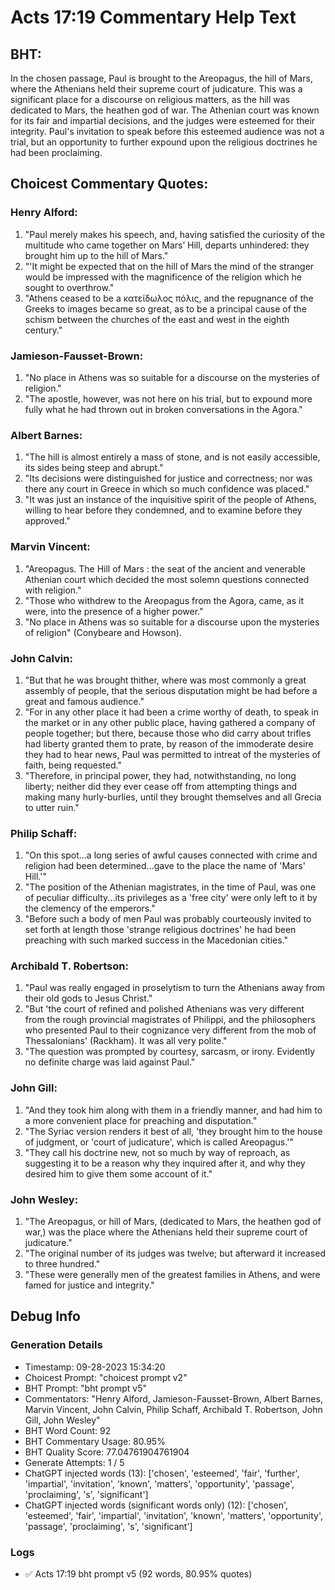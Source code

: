 # Acts 17:19 Commentary Help Text

## BHT:
In the chosen passage, Paul is brought to the Areopagus, the hill of Mars, where the Athenians held their supreme court of judicature. This was a significant place for a discourse on religious matters, as the hill was dedicated to Mars, the heathen god of war. The Athenian court was known for its fair and impartial decisions, and the judges were esteemed for their integrity. Paul's invitation to speak before this esteemed audience was not a trial, but an opportunity to further expound upon the religious doctrines he had been proclaiming.

## Choicest Commentary Quotes:
### Henry Alford:
1. "Paul merely makes his speech, and, having satisfied the curiosity of the multitude who came together on Mars’ Hill, departs unhindered: they brought him up to the hill of Mars."
2. "'It might be expected that on the hill of Mars the mind of the stranger would be impressed with the magnificence of the religion which he sought to overthrow."
3. "Athens ceased to be a κατείδωλος πόλις, and the repugnance of the Greeks to images became so great, as to be a principal cause of the schism between the churches of the east and west in the eighth century."

### Jamieson-Fausset-Brown:
1. "No place in Athens was so suitable for a discourse on the mysteries of religion."
2. "The apostle, however, was not here on his trial, but to expound more fully what he had thrown out in broken conversations in the Agora."

### Albert Barnes:
1. "The hill is almost entirely a mass of stone, and is not easily accessible, its sides being steep and abrupt."
2. "Its decisions were distinguished for justice and correctness; nor was there any court in Greece in which so much confidence was placed."
3. "It was just an instance of the inquisitive spirit of the people of Athens, willing to hear before they condemned, and to examine before they approved."

### Marvin Vincent:
1. "Areopagus. The Hill of Mars : the seat of the ancient and venerable Athenian court which decided the most solemn questions connected with religion."
2. "Those who withdrew to the Areopagus from the Agora, came, as it were, into the presence of a higher power."
3. "No place in Athens was so suitable for a discourse upon the mysteries of religion" (Conybeare and Howson).

### John Calvin:
1. "But that he was brought thither, where was most commonly a great assembly of people, that the serious disputation might be had before a great and famous audience."
2. "For in any other place it had been a crime worthy of death, to speak in the market or in any other public place, having gathered a company of people together; but there, because those who did carry about trifles had liberty granted them to prate, by reason of the immoderate desire they had to hear news, Paul was permitted to intreat of the mysteries of faith, being requested."
3. "Therefore, in principal power, they had, notwithstanding, no long liberty; neither did they ever cease off from attempting things and making many hurly-burlies, until they brought themselves and all Grecia to utter ruin."

### Philip Schaff:
1. "On this spot...a long series of awful causes connected with crime and religion had been determined...gave to the place the name of 'Mars' Hill.'" 
2. "The position of the Athenian magistrates, in the time of Paul, was one of peculiar difficulty...its privileges as a 'free city' were only left to it by the clemency of the emperors." 
3. "Before such a body of men Paul was probably courteously invited to set forth at length those 'strange religious doctrines' he had been preaching with such marked success in the Macedonian cities."

### Archibald T. Robertson:
1. "Paul was really engaged in proselytism to turn the Athenians away from their old gods to Jesus Christ."
2. "But 'the court of refined and polished Athenians was very different from the rough provincial magistrates of Philippi, and the philosophers who presented Paul to their cognizance very different from the mob of Thessalonians' (Rackham). It was all very polite."
3. "The question was prompted by courtesy, sarcasm, or irony. Evidently no definite charge was laid against Paul."

### John Gill:
1. "And they took him along with them in a friendly manner, and had him to a more convenient place for preaching and disputation."
2. "The Syriac version renders it best of all, 'they brought him to the house of judgment, or 'court of judicature', which is called Areopagus.'"
3. "They call his doctrine new, not so much by way of reproach, as suggesting it to be a reason why they inquired after it, and why they desired him to give them some account of it."

### John Wesley:
1. "The Areopagus, or hill of Mars, (dedicated to Mars, the heathen god of war,) was the place where the Athenians held their supreme court of judicature."
2. "The original number of its judges was twelve; but afterward it increased to three hundred."
3. "These were generally men of the greatest families in Athens, and were famed for justice and integrity."


## Debug Info
### Generation Details
- Timestamp: 09-28-2023 15:34:20
- Choicest Prompt: "choicest prompt v2"
- BHT Prompt: "bht prompt v5"
- Commentators: "Henry Alford, Jamieson-Fausset-Brown, Albert Barnes, Marvin Vincent, John Calvin, Philip Schaff, Archibald T. Robertson, John Gill, John Wesley"
- BHT Word Count: 92
- BHT Commentary Usage: 80.95%
- BHT Quality Score: 77.04761904761904
- Generate Attempts: 1 / 5
- ChatGPT injected words (13):
	['chosen', 'esteemed', 'fair', 'further', 'impartial', 'invitation', 'known', 'matters', 'opportunity', 'passage', 'proclaiming', 's', 'significant']
- ChatGPT injected words (significant words only) (12):
	['chosen', 'esteemed', 'fair', 'impartial', 'invitation', 'known', 'matters', 'opportunity', 'passage', 'proclaiming', 's', 'significant']

### Logs
- ✅ Acts 17:19 bht prompt v5 (92 words, 80.95% quotes)
